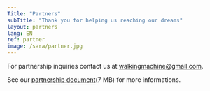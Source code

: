 ```yaml
---
Title: "Partners"
subTitle: "Thank you for helping us reaching our dreams"
layout: partners
lang: EN
ref: partner
image: /sara/partner.jpg
---
```


For partnership inquiries contact us at [walkingmachine@gmail.com](mailto:walkingmachine@gmail.com).

See our [partnership document](https://wcdn.walkingmachine.ca/documents/doc_partenariat_EN_2020.pdf)(7 MB) for more informations.
